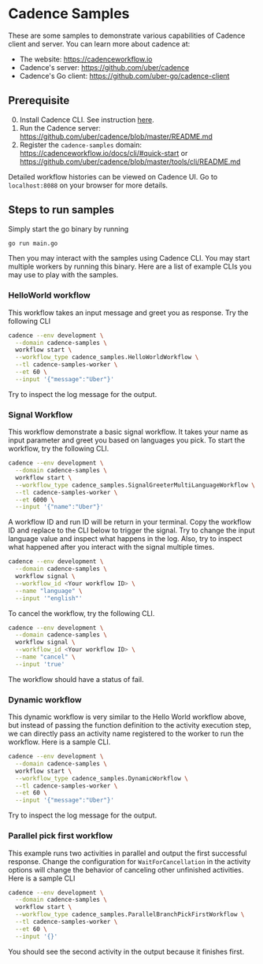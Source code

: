 # Cadence Samples
These are some samples to demonstrate various capabilities of Cadence client and server.  You can learn more about cadence at:
* The website: https://cadenceworkflow.io
* Cadence's server: https://github.com/uber/cadence
* Cadence's Go client: https://github.com/uber-go/cadence-client

## Prerequisite
0. Install Cadence CLI. See instruction [here](https://cadenceworkflow.io/docs/cli/).
1. Run the Cadence server: https://github.com/uber/cadence/blob/master/README.md
2. Register the `cadence-samples` domain: https://cadenceworkflow.io/docs/cli/#quick-start or https://github.com/uber/cadence/blob/master/tools/cli/README.md

Detailed workflow histories can be viewed on Cadence UI. Go to `localhost:8088` on your browser for more details.

## Steps to run samples
Simply start the go binary by running
```bash
go run main.go
```
Then you may interact with the samples using Cadence CLI. You may start multiple workers by running
this binary. Here are a list of example CLIs you may use to play with the samples.

### HelloWorld workflow
This workflow takes an input message and greet you as response. Try the following CLI
```bash
cadence --env development \
  --domain cadence-samples \
  workflow start \
  --workflow_type cadence_samples.HelloWorldWorkflow \
  --tl cadence-samples-worker \
  --et 60 \
  --input '{"message":"Uber"}'
```
Try to inspect the log message for the output.

### Signal Workflow
This workflow demonstrate a basic signal workflow. It takes your name as input parameter
and greet you based on languages you pick. To start the workflow, try the following CLI.

```bash
cadence --env development \
  --domain cadence-samples \
  workflow start \
  --workflow_type cadence_samples.SignalGreeterMultiLanguageWorkflow \
  --tl cadence-samples-worker \
  --et 6000 \
  --input '{"name":"Uber"}'
```

A workflow ID and run ID will be return in your terminal. Copy the workflow ID and replace
to the CLI below to trigger the signal. Try to change the input language value and inspect what
happens in the log. Also, try to inspect what happened after you interact with the signal multiple times.

```bash
cadence --env development \
  --domain cadence-samples \
  workflow signal \
  --workflow_id <Your workflow ID> \
  --name "language" \
  --input '"english"'
```

To cancel the workflow, try the following CLI.

```bash
cadence --env development \
  --domain cadence-samples \
  workflow signal \
  --workflow_id <Your workflow ID> \
  --name "cancel" \
  --input 'true'
```
The workflow should have a status of fail.

### Dynamic workflow
This dynamic workflow is very similar to the Hello World workflow above, but instead of passing the
function definition to the activity execution step, we can directly pass an activity name registered to the
worker to run the workflow. Here is a sample CLI.

```bash
cadence --env development \
  --domain cadence-samples \
  workflow start \
  --workflow_type cadence_samples.DynamicWorkflow \
  --tl cadence-samples-worker \
  --et 60 \
  --input '{"message":"Uber"}'
```
Try to inspect the log message for the output.

### Parallel pick first workflow
This example runs two activities in parallel and output the first successful response. Change the 
configuration for `WaitForCancellation` in the activity options will change the behavior of canceling
other unfinished activities. Here is a sample CLI

```bash
cadence --env development \
  --domain cadence-samples \
  workflow start \
  --workflow_type cadence_samples.ParallelBranchPickFirstWorkflow \
  --tl cadence-samples-worker \
  --et 60 \
  --input '{}'
```

You should see the second activity in the output because it finishes first. 
